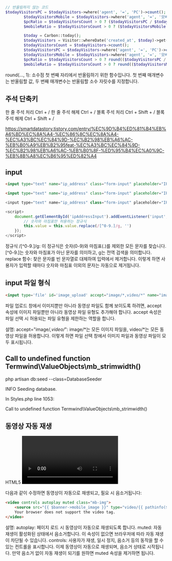 ```php
// 반올림하지 않는 코드
$todayVisitorsPC = $todayVisitors->where('agent', '=', 'PC')->count();
        $todayVisitorsMobile = $todayVisitors->where('agent', '=', '모바일')->count();
        $pcRatio = $todayVisitorsCount > 0 ? ($todayVisitorsPC / $todayVisitorsCount) * 100 : 0;
        $mobileRatio = $todayVisitorsCount > 0 ? ($todayVisitorsMobile / $todayVisitorsCount) * 100 : 0;
```

```php
        $today = Carbon::today();
        $todayVisitors = Visitor::whereDate('created_at', $today)->get();
        $todayVisitorsCount = $todayVisitors->count();
        $todayVisitorsPC = $todayVisitors->where('agent', '=', 'PC')->count();
        $todayVisitorsMobile = $todayVisitors->where('agent', '=', '모바일')->count();
        $pcRatio = $todayVisitorsCount > 0 ? round(($todayVisitorsPC / $todayVisitorsCount) * 100, 1) : 0;
        $mobileRatio = $todayVisitorsCount > 0 ? round(($todayVisitorsMobile / $todayVisitorsCount) * 100, 1) : 0;
```

round(..., 1): 소수점 첫 번째 자리에서 반올림하기 위한 함수입니다. 첫 번째 매개변수는 반올림할 값, 두 번째 매개변수는 반올림할 소수 자릿수를 지정합니다.

주석 단축키
-

한 줄 주석 처리
Ctrl + /
한 줄 주석 해제
Ctrl + /
블록 주석 처리 
Ctrl + Shift + /
블록 주석 해제
Ctrl + Shift + /

https://smartdatastory.tistory.com/entry/%EC%9D%B4%ED%81%B4%EB%A6%BD%EC%8A%A4-%EC%86%8C%EC%8A%A4-%EC%A3%BC%EC%84%9D-%EC%B2%98%EB%A6%AC-%EB%B0%A9%EB%B2%95feat-%EC%A3%BC%EC%84%9D-%EC%B2%98%EB%A6%AC-%EB%B0%8F-%ED%95%B4%EC%A0%9C-%EB%8B%A8%EC%B6%95%ED%82%A4

input
-
```html
<input type="text" name="ip_address" class="form-input" placeholder="IP를 입력하세요">
```

```html
<input type="text" name="ip_address" class="form-input" placeholder="IP를 입력하세요" oninput="this.value = this.value.replace(/[^0-9.]/g, '');" />
```

```javascript
<input type="text" name="ip_address" class="form-input" placeholder="IP를 입력하세요" id="ipAddressInput">

<script>
    document.getElementById('ipAddressInput').addEventListener('input', function (e) {
        // 숫자와 마침표만 허용하는 정규식
        this.value = this.value.replace(/[^0-9.]/g, '')
    });
</script>
```

정규식 /[^0-9.]/g: 이 정규식은 숫자(0-9)와 마침표(.)를 제외한 모든 문자를 찾습니다. [^0-9.]는 숫자와 마침표가 아닌 문자를 의미하고, g는 전역 검색을 의미합니다.
replace 함수: 찾은 문자를 빈 문자열로 대체하여 입력에서 제거합니다.
이렇게 하면 사용자가 입력할 때마다 숫자와 마침표 이외의 문자는 자동으로 제거됩니다.


input 파일 형식
-
```html
<input type='file' id='image_upload' accept="image/*,video/*" name="image" style="display: none;">
```

파일 업로드 창에서 이미지뿐만 아니라 동영상 파일도 함께 보이도록 하려면, accept 속성에 이미지 파일뿐만 아니라 동영상 파일 유형도 추가해야 합니다. accept 속성은 파일 선택 시 허용되는 파일 유형을 제한하는 역할을 합니다.

설명:
accept="image/*,video/*": image/*는 모든 이미지 파일을, video/*는 모든 동영상 파일을 허용합니다. 이렇게 하면 파일 선택 창에서 이미지 파일과 동영상 파일이 모두 표시됩니다.




Call to undefined function Termwind\ValueObjects\mb_strimwidth()
-


php artisan db:seed --class=DatabaseSeeder

INFO  Seeding database.


In Styles.php line 1053:

Call to undefined function Termwind\ValueObjects\mb_strimwidth()











동영상 자동 재생
-
HTML5 <video> 태그에서 동영상을 자동으로 재생되도록 하려면 autoplay 속성을 추가하면 됩니다. 또한, 자동 재생이 제대로 작동하려면 사용자 상호작용 없이 음소거가 필요할 수 있습니다. 대부분의 브라우저는 음소거되지 않은 동영상의 자동 재생을 막고 있기 때문입니다. 따라서 muted 속성도 추가해야 할 수 있습니다.

다음과 같이 수정하면 동영상이 자동으로 재생되고, 필요 시 음소거됩니다:

```html
<video controls autoplay muted class="mb-img">
    <source src="{{ $banner->mobile_image }}" type="video/{{ pathinfo($banner->mobile_image, PATHINFO_EXTENSION) }}">
    Your browser does not support the video tag.
</video>

```
설명:
autoplay: 페이지 로드 시 동영상이 자동으로 재생되도록 합니다.
muted: 자동 재생이 활성화된 상태에서 음소거합니다. 이 속성이 없으면 브라우저에 따라 자동 재생이 차단될 수 있습니다.
controls: 사용자가 재생, 일시 정지, 음소거 등의 동작을 할 수 있는 컨트롤을 표시합니다.
이제 동영상이 자동으로 재생되며, 음소거 상태로 시작됩니다. 만약 음소거 없이 자동 재생이 되기를 원하면 muted 속성을 제거하면 됩니다.